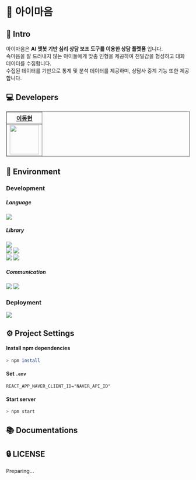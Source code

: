 # 🧸 아이마음


## 📌 Intro

아이마음은 <b>AI 챗봇 기반 심리 상담 보조 도구를 이용한 상담 플랫폼</b> 입니다. <br>
속마음을 잘 드러내지 않는 아이들에게 맞춤 인형을 제공하여 친밀감을 형성하고 대화 데이터를 수집합니다. <br>
수집된 데이터를 기반으로 통계 및 분석 데이터를 제공하며, 상담사 중계 기능 또한 제공합니다.<br>

## 💻 Developers
<div align="center">
    <table border="1">
        <th><a href="https://github.com/L2HYUNN">이동현</a></th>
        <tr>
            <td>
                <img src="https://github.com/L2HYUNN.png" width='80' />
            </td>
        </tr>
    </table>
</div>

## 🔨 Environment

### Development

##### Language 
<img src="https://img.shields.io/badge/Javascript-F7DF1E?style=flat-square&logo=Javascript&logoColor=black">


##### Library


<img src="https://img.shields.io/badge/React-61DAFB?style=flat-square&logo=React&logoColor=black">


<br/>

<img src="https://img.shields.io/badge/React&nbsp;Query-FF4154?style=flat-square&logo=ReactQuery&logoColor=black">
<img src="https://img.shields.io/badge/Recoil-3578E5?style=flat-square&logo=Recoil&logoColor=black">

<br/>

<img src="https://img.shields.io/badge/React&nbsp;Router-CA4245?style=flat-square&logo=ReactRouter&logoColor=black">
<img src="https://img.shields.io/badge/React&nbsp;Hook&nbsp;Form-EC5990?style=flat-square&logo=ReactHookForm&logoColor=black">


##### Communication
  <img src="https://img.shields.io/badge/Collabee-bd9419?style=flat-square&logo=collabee&logoColor=white"/> <img src="https://img.shields.io/badge/GitLab-FC6D26?style=flat-square&logo=GitLab&logoColor=white"/>


### Deployment

<img src="https://img.shields.io/badge/Amazon&nbsp;EC2-FF9900?style=flat-square&logo=AmazonEC2&logoColor=black"/>



## ⚙️ Project Settings

#### Install npm  dependencies

```bash
> npm install
```

#### Set  `.env`

```dotenv
REACT_APP_NAVER_CLIENT_ID="NAVER_API_ID"
```

#### Start server

```bash
> npm start
```


## 📚 Documentations


## 🔒 LICENSE

Preparing... 








